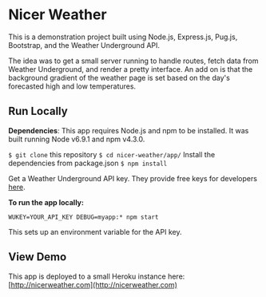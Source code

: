 # Nicer Weather

This is a demonstration project built using Node.js, Express.js, Pug.js, Bootstrap, and the Weather Underground API.

The idea was to get a small server running to handle routes, fetch data from Weather Underground, and render a pretty interface. An add on is that the background gradient of the weather page is set based on the day's forecasted high and low temperatures.

## Run Locally

**Dependencies**: This app requires Node.js and npm to be installed. It was built running Node v6.9.1 and npm v4.3.0.

`$ git clone` this repository
`$ cd nicer-weather/app/`
Install the dependencies from package.json
`$ npm install` 

Get a Weather Underground API key. They provide free keys for developers [here](https://www.wunderground.com/weather/api/).

**To run the app locally:**

`WUKEY=YOUR_API_KEY DEBUG=myapp:* npm start`

This sets up an environment variable for the API key.

## View Demo

This app is deployed to a small Heroku instance here: [http://nicerweather.com](http://nicerweather.com)

